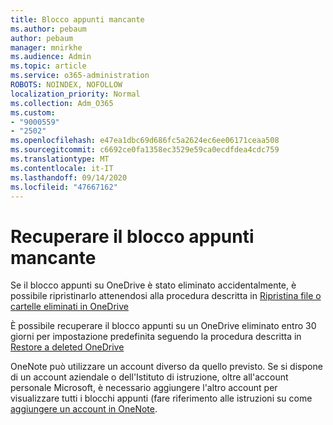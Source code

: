 ```yaml
---
title: Blocco appunti mancante
ms.author: pebaum
author: pebaum
manager: mnirkhe
ms.audience: Admin
ms.topic: article
ms.service: o365-administration
ROBOTS: NOINDEX, NOFOLLOW
localization_priority: Normal
ms.collection: Adm_O365
ms.custom:
- "9000559"
- "2502"
ms.openlocfilehash: e47ea1dbc69d686fc5a2624ec6ee06171ceaa508
ms.sourcegitcommit: c6692ce0fa1358ec3529e59ca0ecdfdea4cdc759
ms.translationtype: MT
ms.contentlocale: it-IT
ms.lasthandoff: 09/14/2020
ms.locfileid: "47667162"
---
```

# <a name="recover-missing-notebook"></a>Recuperare il blocco appunti mancante

Se il blocco appunti su OneDrive è stato eliminato accidentalmente, è possibile ripristinarlo attenendosi alla procedura descritta in [Ripristina file o cartelle eliminati in OneDrive](https://support.office.com/article/949ada80-0026-4db3-a953-c99083e6a84f)

È possibile recuperare il blocco appunti su un OneDrive eliminato entro 30 giorni per impostazione predefinita seguendo la procedura descritta in [Restore a deleted OneDrive](https://docs.microsoft.com/onedrive/restore-deleted-onedrive)

OneNote può utilizzare un account diverso da quello previsto. Se si dispone di un account aziendale o dell'Istituto di istruzione, oltre all'account personale Microsoft, è necessario aggiungere l'altro account per visualizzare tutti i blocchi appunti (fare riferimento alle istruzioni su come [aggiungere un account in OneNote](https://support.office.com/article/5afff855-54ee-47e4-a773-db048d4ac299).